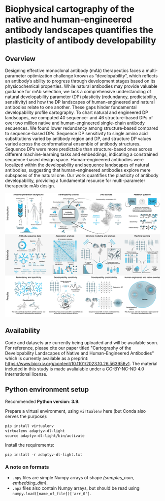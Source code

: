 # Biophysical cartography of the native and human-engineered antibody landscapes quantifies the plasticity of antibody developability

## Overview

Designing effective monoclonal antibody (mAb) therapeutics faces a multi-parameter optimization challenge known as “developability”, which reflects an antibody’s ability to progress through development stages based on its physicochemical properties. While natural antibodies may provide valuable guidance for mAb selection, we lack a comprehensive understanding of natural developability parameter (DP) plasticity (redundancy, predictability, sensitivity) and how the DP landscapes of human-engineered and natural antibodies relate to one another. These gaps hinder fundamental developability profile cartography. To chart natural and engineered DP landscapes, we computed 40 sequence- and 46 structure-based DPs of over two million native and human-engineered single-chain antibody sequences. We found lower redundancy among structure-based compared to sequence-based DPs. Sequence DP sensitivity to single amino acid substitutions varied by antibody region and DP, and structure DP values varied across the conformational ensemble of antibody structures. Sequence DPs were more predictable than structure-based ones across different machine-learning tasks and embeddings, indicating a constrained sequence-based design space. Human-engineered antibodies were localized within the developability and sequence landscapes of natural antibodies, suggesting that human-engineered antibodies explore mere subspaces of the natural one. Our work quantifies the plasticity of antibody developability, providing a fundamental resource for multi-parameter therapeutic mAb design.

<img src="./figures/main_figures/Figure_1_graphical_abstract_developability.png">

## Availability

Code and datasets are currently being uploaded and will be available soon. For reference, please cite our paper titled "Cartography of the Developability Landscapes of Native and Human-Engineered Antibodies" which is currently available as a preprint: https://www.biorxiv.org/content/10.1101/2023.10.26.563958v1. The material included in this study is made avalialable under a CC-BY-NC-ND 4.0 International license.

## Python environment setup

Recommended **Python version**: **3.9**.

Prepare a virtual environment, using `virtualenv` here (but Conda also serves the purpose):

    pip install virtualenv
    virtualenv adaptyv-dl-light
    source adaptyv-dl-light/bin/activate

Install the requirements:

    pip install -r adaptyv-dl-light.txt

### A note on formats

* `.npy` files are simple Numpy arrays of shape _(samples_num, embedding_dim)_.
* `.npz` files also contain Numpy arrays, but should be read using `numpy.load([name_of_file])['arr_0']`.
